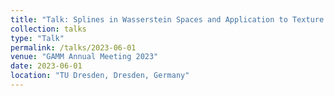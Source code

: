 ```yaml
---
title: "Talk: Splines in Wasserstein Spaces and Application to Texture Interpolation"
collection: talks
type: "Talk"
permalink: /talks/2023-06-01
venue: "GAMM Annual Meeting 2023"
date: 2023-06-01
location: "TU Dresden, Dresden, Germany"
---
```

